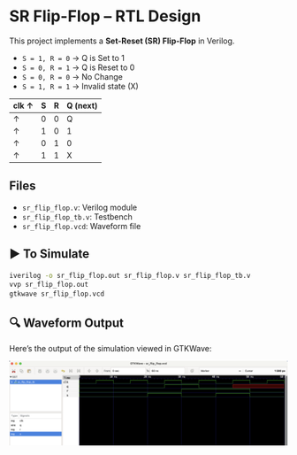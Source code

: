 # SR Flip-Flop – RTL Design

This project implements a **Set-Reset (SR) Flip-Flop** in Verilog.

- `S = 1, R = 0` → Q is Set to 1
- `S = 0, R = 1` → Q is Reset to 0
- `S = 0, R = 0` → No Change
- `S = 1, R = 1` → Invalid state (X)

| clk ↑ | S | R | Q (next) |
|-------|---|---|----------|
|   ↑   | 0 | 0 |    Q     |
|   ↑   | 1 | 0 |    1     |
|   ↑   | 0 | 1 |    0     |
|   ↑   | 1 | 1 |    X     |

## Files
- `sr_flip_flop.v`: Verilog module
- `sr_flip_flop_tb.v`: Testbench
- `sr_flip_flop.vcd`: Waveform file

## ▶️ To Simulate

```bash
iverilog -o sr_flip_flop.out sr_flip_flop.v sr_flip_flop_tb.v
vvp sr_flip_flop.out
gtkwave sr_flip_flop.vcd
```
 ## 🔍 Waveform Output

Here’s the output of the simulation viewed in GTKWave:

![Waveform](sr_flip_flop.png)